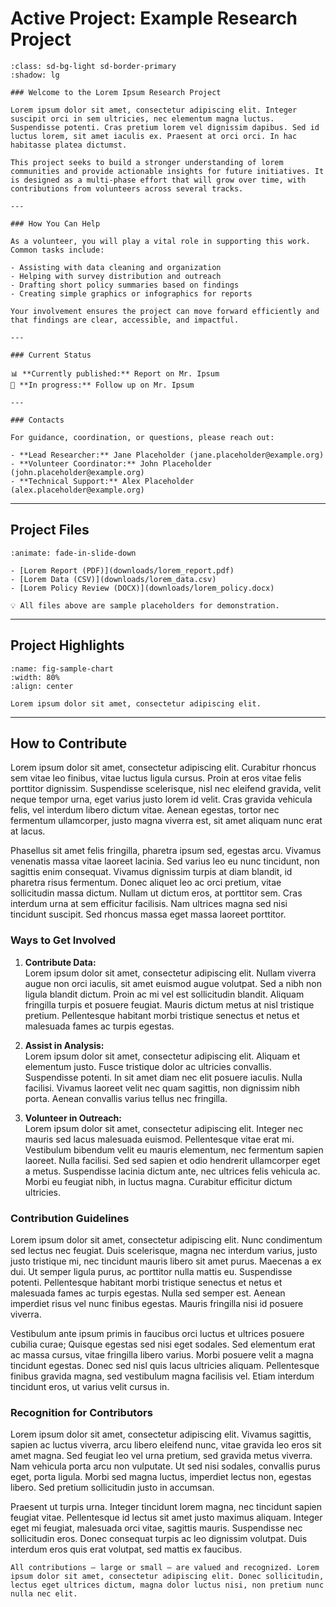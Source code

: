 # Active Project: Example Research Project

```{card} Project Overview
:class: sd-bg-light sd-border-primary
:shadow: lg

### Welcome to the Lorem Ipsum Research Project

Lorem ipsum dolor sit amet, consectetur adipiscing elit. Integer suscipit orci in sem ultricies, nec elementum magna luctus. Suspendisse potenti. Cras pretium lorem vel dignissim dapibus. Sed id luctus lorem, sit amet iaculis ex. Praesent at orci orci. In hac habitasse platea dictumst.  

This project seeks to build a stronger understanding of lorem communities and provide actionable insights for future initiatives. It is designed as a multi-phase effort that will grow over time, with contributions from volunteers across several tracks.

---

### How You Can Help  

As a volunteer, you will play a vital role in supporting this work. Common tasks include:  

- Assisting with data cleaning and organization  
- Helping with survey distribution and outreach  
- Drafting short policy summaries based on findings  
- Creating simple graphics or infographics for reports  

Your involvement ensures the project can move forward efficiently and that findings are clear, accessible, and impactful.  

---

### Current Status  

📊 **Currently published:** Report on Mr. Ipsum  
📝 **In progress:** Follow up on Mr. Ipsum  

---

### Contacts  

For guidance, coordination, or questions, please reach out:  

- **Lead Researcher:** Jane Placeholder (jane.placeholder@example.org)  
- **Volunteer Coordinator:** John Placeholder (john.placeholder@example.org)  
- **Technical Support:** Alex Placeholder (alex.placeholder@example.org)  

```

---

## Project Files

```{dropdown} 📂 Downloadable Resources
:animate: fade-in-slide-down

- [Lorem Report (PDF)](downloads/lorem_report.pdf)  
- [Lorem Data (CSV)](downloads/lorem_data.csv)  
- [Lorem Policy Review (DOCX)](downloads/lorem_policy.docx)  

💡 All files above are sample placeholders for demonstration.
```

---

## Project Highlights

```{figure} _static/images/sample_chart.png
:name: fig-sample-chart
:width: 80%
:align: center

Lorem ipsum dolor sit amet, consectetur adipiscing elit.
```

---

## How to Contribute

Lorem ipsum dolor sit amet, consectetur adipiscing elit. Curabitur rhoncus sem vitae leo finibus, vitae luctus ligula cursus. Proin at eros vitae felis porttitor dignissim. Suspendisse scelerisque, nisl nec eleifend gravida, velit neque tempor urna, eget varius justo lorem id velit. Cras gravida vehicula felis, vel interdum libero dictum vitae. Aenean egestas, tortor nec fermentum ullamcorper, justo magna viverra est, sit amet aliquam nunc erat at lacus. 

Phasellus sit amet felis fringilla, pharetra ipsum sed, egestas arcu. Vivamus venenatis massa vitae laoreet lacinia. Sed varius leo eu nunc tincidunt, non sagittis enim consequat. Vivamus dignissim turpis at diam blandit, id pharetra risus fermentum. Donec aliquet leo ac orci pretium, vitae sollicitudin massa dictum. Nullam ut dictum eros, at porttitor sem. Cras interdum urna at sem efficitur facilisis. Nam ultrices magna sed nisi tincidunt suscipit. Sed rhoncus massa eget massa laoreet porttitor. 

### Ways to Get Involved

1. **Contribute Data:**  
   Lorem ipsum dolor sit amet, consectetur adipiscing elit. Nullam viverra augue non orci iaculis, sit amet euismod augue volutpat. Sed a nibh non ligula blandit dictum. Proin ac mi vel est sollicitudin blandit. Aliquam fringilla turpis et posuere feugiat. Mauris dictum metus at nisl tristique pretium. Pellentesque habitant morbi tristique senectus et netus et malesuada fames ac turpis egestas.

2. **Assist in Analysis:**  
   Lorem ipsum dolor sit amet, consectetur adipiscing elit. Aliquam et elementum justo. Fusce tristique dolor ac ultricies convallis. Suspendisse potenti. In sit amet diam nec elit posuere iaculis. Nulla facilisi. Vivamus laoreet velit nec quam sagittis, non dignissim nibh porta. Aenean convallis varius tellus nec fringilla.

3. **Volunteer in Outreach:**  
   Lorem ipsum dolor sit amet, consectetur adipiscing elit. Integer nec mauris sed lacus malesuada euismod. Pellentesque vitae erat mi. Vestibulum bibendum velit eu mauris elementum, nec fermentum sapien laoreet. Nulla facilisi. Sed sed sapien et odio hendrerit ullamcorper eget a metus. Suspendisse lacinia dictum ante, nec ultrices felis vehicula ac. Morbi eu feugiat nibh, in luctus magna. Curabitur efficitur dictum ultricies.

### Contribution Guidelines

Lorem ipsum dolor sit amet, consectetur adipiscing elit. Nunc condimentum sed lectus nec feugiat. Duis scelerisque, magna nec interdum varius, justo justo tristique mi, nec tincidunt mauris libero sit amet purus. Maecenas a ex dui. Ut semper ligula purus, ac porttitor nulla mattis eu. Suspendisse potenti. Pellentesque habitant morbi tristique senectus et netus et malesuada fames ac turpis egestas. Nulla sed semper est. Aenean imperdiet risus vel nunc finibus egestas. Mauris fringilla nisi id posuere viverra.  

Vestibulum ante ipsum primis in faucibus orci luctus et ultrices posuere cubilia curae; Quisque egestas sed nisi eget sodales. Sed elementum erat ac massa cursus, vitae fringilla libero varius. Morbi posuere velit a magna tincidunt egestas. Donec sed nisl quis lacus ultricies aliquam. Pellentesque finibus gravida magna, sed vestibulum magna facilisis vel. Etiam interdum tincidunt eros, ut varius velit cursus in.  

### Recognition for Contributors

Lorem ipsum dolor sit amet, consectetur adipiscing elit. Vivamus sagittis, sapien ac luctus viverra, arcu libero eleifend nunc, vitae gravida leo eros sit amet magna. Sed feugiat leo vel urna pretium, sed gravida metus viverra. Nam vehicula porta arcu non vulputate. Ut sed nisi sodales, convallis purus eget, porta ligula. Morbi sed magna luctus, imperdiet lectus non, egestas libero. Sed pretium sollicitudin justo in accumsan.  

Praesent ut turpis urna. Integer tincidunt lorem magna, nec tincidunt sapien feugiat vitae. Pellentesque id lectus sit amet justo maximus aliquam. Integer eget mi feugiat, malesuada orci vitae, sagittis mauris. Suspendisse nec sollicitudin eros. Donec consequat turpis ac leo dignissim volutpat. Duis interdum eros quis erat volutpat, sed mattis ex faucibus.  

```{note}
All contributions — large or small — are valued and recognized. Lorem ipsum dolor sit amet, consectetur adipiscing elit. Donec sollicitudin, lectus eget ultrices dictum, magna dolor luctus nisi, non pretium nunc nulla nec elit.
```
